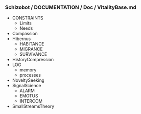 ### Schizobot / DOCUMENTATION / Doc / VitalityBase.md
* CONSTRAINTS
  * Limits
  * Needs
* Compassion
* Hibernus
  * HABITANCE
  * MIGRANCE
  * SURVIVANCE
* HistoryCompression
* LOG
  * memory
  * processes
* NoveltySeeking
* SignalScience
  * ALARM
  * EMOTUS
  * INTERCOM
* SmallStreamsTheory
